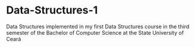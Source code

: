 # Data-Structures-1

Data Structures implemented in my first Data Structures course in the third semester of the Bachelor of Computer Science at the State University of Ceará
